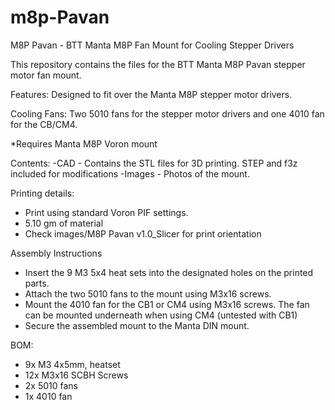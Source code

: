 # m8p-Pavan
M8P Pavan - BTT Manta M8P Fan Mount for Cooling Stepper Drivers

This repository contains the files for the BTT Manta M8P Pavan stepper motor fan mount.


Features:
Designed to fit over the Manta M8P stepper motor drivers.

Cooling Fans: Two 5010 fans for the stepper motor drivers and one 4010 fan for the CB/CM4.

*Requires Manta M8P Voron mount

Contents:
-CAD - Contains the STL files for 3D printing.
    STEP and f3z included for modifications
-Images - Photos of the mount.

Printing details:
- Print using standard Voron PIF settings.
- 5.10 gm of material
- Check images/M8P Pavan v1.0_Slicer for print orientation

Assembly Instructions
- Insert the 9 M3 5x4 heat sets into the designated holes on the printed parts.
- Attach the two 5010 fans to the mount using M3x16 screws.
- Mount the 4010 fan for the CB1 or CM4 using M3x16 screws.
  The fan can be mounted underneath when using CM4 (untested with CB1)
- Secure the assembled mount to the Manta DIN mount.

BOM:
- 9x M3 4x5mm, heatset 
- 12x M3x16 SCBH Screws
- 2x 5010 fans
- 1x 4010 fan